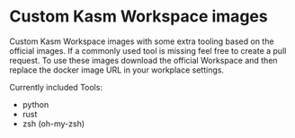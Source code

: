 # Custom Kasm Workspace images
Custom Kasm Workspace images with some extra tooling based on the official images. If a commonly used tool is missing feel free to create a pull request. To use these images download the official Workspace and then replace the docker image URL in your workplace settings.

Currently included Tools:
 - python
 - rust
 - zsh (oh-my-zsh)
